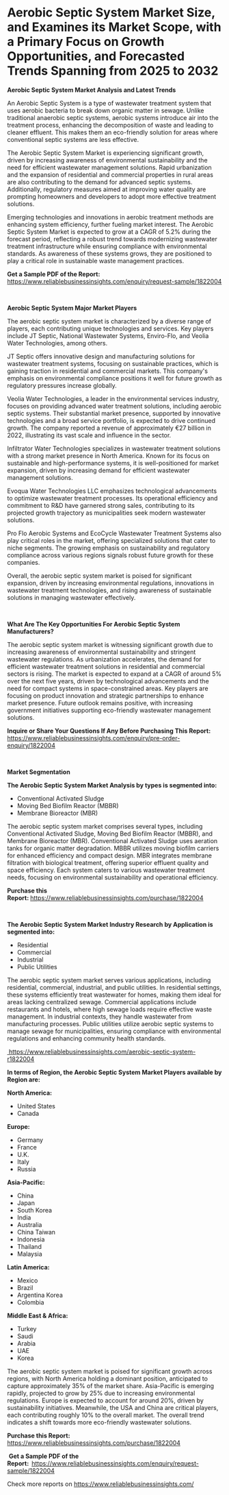 <p><h1>Aerobic Septic System Market Size, and Examines its Market Scope, with a Primary Focus on Growth Opportunities, and Forecasted Trends Spanning from 2025 to 2032</h1></p><p><strong>Aerobic Septic System Market Analysis and Latest Trends</strong></p>
<p><p>An Aerobic Septic System is a type of wastewater treatment system that uses aerobic bacteria to break down organic matter in sewage. Unlike traditional anaerobic septic systems, aerobic systems introduce air into the treatment process, enhancing the decomposition of waste and leading to cleaner effluent. This makes them an eco-friendly solution for areas where conventional septic systems are less effective.</p><p>The Aerobic Septic System Market is experiencing significant growth, driven by increasing awareness of environmental sustainability and the need for efficient wastewater management solutions. Rapid urbanization and the expansion of residential and commercial properties in rural areas are also contributing to the demand for advanced septic systems. Additionally, regulatory measures aimed at improving water quality are prompting homeowners and developers to adopt more effective treatment solutions.</p><p>Emerging technologies and innovations in aerobic treatment methods are enhancing system efficiency, further fueling market interest. The Aerobic Septic System Market is expected to grow at a CAGR of 5.2% during the forecast period, reflecting a robust trend towards modernizing wastewater treatment infrastructure while ensuring compliance with environmental standards. As awareness of these systems grows, they are positioned to play a critical role in sustainable waste management practices.</p></p>
<p><strong>Get a Sample PDF of the Report:&nbsp;</strong> <a href="https://www.reliablebusinessinsights.com/enquiry/request-sample/1822004?utm_campaign=2840&utm_medium=2&utm_source=Github&utm_content=ia&utm_term=09042025&utm_id=aerobic-septic-system">https://www.reliablebusinessinsights.com/enquiry/request-sample/1822004</a></p>
<p>&nbsp;</p>
<p><strong>Aerobic Septic System Major Market Players</strong></p>
<p><p>The aerobic septic system market is characterized by a diverse range of players, each contributing unique technologies and services. Key players include JT Septic, National Wastewater Systems, Enviro-Flo, and Veolia Water Technologies, among others. </p><p>JT Septic offers innovative design and manufacturing solutions for wastewater treatment systems, focusing on sustainable practices, which is gaining traction in residential and commercial markets. This company's emphasis on environmental compliance positions it well for future growth as regulatory pressures increase globally.</p><p>Veolia Water Technologies, a leader in the environmental services industry, focuses on providing advanced water treatment solutions, including aerobic septic systems. Their substantial market presence, supported by innovative technologies and a broad service portfolio, is expected to drive continued growth. The company reported a revenue of approximately €27 billion in 2022, illustrating its vast scale and influence in the sector.</p><p>Infiltrator Water Technologies specializes in wastewater treatment solutions with a strong market presence in North America. Known for its focus on sustainable and high-performance systems, it is well-positioned for market expansion, driven by increasing demand for efficient wastewater management solutions. </p><p>Evoqua Water Technologies LLC emphasizes technological advancements to optimize wastewater treatment processes. Its operational efficiency and commitment to R&D have garnered strong sales, contributing to its projected growth trajectory as municipalities seek modern wastewater solutions.</p><p>Pro Flo Aerobic Systems and EcoCycle Wastewater Treatment Systems also play critical roles in the market, offering specialized solutions that cater to niche segments. The growing emphasis on sustainability and regulatory compliance across various regions signals robust future growth for these companies.</p><p>Overall, the aerobic septic system market is poised for significant expansion, driven by increasing environmental regulations, innovations in wastewater treatment technologies, and rising awareness of sustainable solutions in managing wastewater effectively.</p></p>
<p>&nbsp;</p>
<p><strong>What Are The Key Opportunities For Aerobic Septic System Manufacturers?</strong></p>
<p><p>The aerobic septic system market is witnessing significant growth due to increasing awareness of environmental sustainability and stringent wastewater regulations. As urbanization accelerates, the demand for efficient wastewater treatment solutions in residential and commercial sectors is rising. The market is expected to expand at a CAGR of around 5% over the next five years, driven by technological advancements and the need for compact systems in space-constrained areas. Key players are focusing on product innovation and strategic partnerships to enhance market presence. Future outlook remains positive, with increasing government initiatives supporting eco-friendly wastewater management solutions.</p></p>
<p><strong>Inquire or Share Your Questions If Any Before Purchasing This Report:</strong> <a href="https://www.reliablebusinessinsights.com/enquiry/pre-order-enquiry/1822004?utm_campaign=2840&utm_medium=2&utm_source=Github&utm_content=ia&utm_term=09042025&utm_id=aerobic-septic-system">https://www.reliablebusinessinsights.com/enquiry/pre-order-enquiry/1822004</a></p>
<p>&nbsp;</p>
<p><strong>Market Segmentation</strong></p>
<p><strong>The Aerobic Septic System Market Analysis by types is segmented into:</strong></p>
<p><ul><li>Conventional Activated Sludge</li><li>Moving Bed Biofilm Reactor (MBBR)</li><li>Membrane Bioreactor (MBR)</li></ul></p>
<p><p>The aerobic septic system market comprises several types, including Conventional Activated Sludge, Moving Bed Biofilm Reactor (MBBR), and Membrane Bioreactor (MBR). Conventional Activated Sludge uses aeration tanks for organic matter degradation. MBBR utilizes moving biofilm carriers for enhanced efficiency and compact design. MBR integrates membrane filtration with biological treatment, offering superior effluent quality and space efficiency. Each system caters to various wastewater treatment needs, focusing on environmental sustainability and operational efficiency.</p></p>
<p><strong>Purchase this Report:&nbsp;</strong><a href="https://www.reliablebusinessinsights.com/purchase/1822004?utm_campaign=2840&utm_medium=2&utm_source=Github&utm_content=ia&utm_term=09042025&utm_id=aerobic-septic-system">https://www.reliablebusinessinsights.com/purchase/1822004</a></p>
<p>&nbsp;</p>
<p><strong>The Aerobic Septic System Market Industry Research by Application is segmented into:</strong></p>
<p><ul><li>Residential</li><li>Commercial</li><li>Industrial</li><li>Public Utilities</li></ul></p>
<p><p>The aerobic septic system market serves various applications, including residential, commercial, industrial, and public utilities. In residential settings, these systems efficiently treat wastewater for homes, making them ideal for areas lacking centralized sewage. Commercial applications include restaurants and hotels, where high sewage loads require effective waste management. In industrial contexts, they handle wastewater from manufacturing processes. Public utilities utilize aerobic septic systems to manage sewage for municipalities, ensuring compliance with environmental regulations and enhancing community health standards.</p></p>
<p><a href="https://www.reliablebusinessinsights.com/aerobic-septic-system-r1822004?utm_campaign=2840&utm_medium=2&utm_source=Github&utm_content=ia&utm_term=09042025&utm_id=aerobic-septic-system">&nbsp;https://www.reliablebusinessinsights.com/aerobic-septic-system-r1822004</a></p>
<p><strong>In terms of Region, the Aerobic Septic System Market Players available by Region are:</strong></p>
<p>
    <p> <strong> North America: </strong>
        <ul>
            <li>United States</li>
            <li>Canada</li>
        </ul>
        </p> 
    <p> <strong> Europe: </strong>
        <ul>
            <li>Germany</li>
            <li>France</li>
            <li>U.K.</li>
            <li>Italy</li>
            <li>Russia</li>
        </ul>
        </p> 
    <p> <strong> Asia-Pacific: </strong>
        <ul>
            <li>China</li>
            <li>Japan</li>
            <li>South Korea</li>
            <li>India</li>
            <li>Australia</li>
            <li>China Taiwan</li>
            <li>Indonesia</li>
            <li>Thailand</li>
            <li>Malaysia</li>
        </ul>
        </p> 
    <p> <strong> Latin America: </strong>
        <ul>
            <li>Mexico</li>
            <li>Brazil</li>
            <li>Argentina Korea</li>
            <li>Colombia</li>
        </ul>
        </p> 
    <p> <strong> Middle East & Africa: </strong>
        <ul>
            <li>Turkey</li>
            <li>Saudi</li>
            <li>Arabia</li>
            <li>UAE</li>
            <li>Korea</li>
        </ul>
    </p>
    </p>
<p><p>The aerobic septic system market is poised for significant growth across regions, with North America holding a dominant position, anticipated to capture approximately 35% of the market share. Asia-Pacific is emerging rapidly, projected to grow by 25% due to increasing environmental regulations. Europe is expected to account for around 20%, driven by sustainability initiatives. Meanwhile, the USA and China are critical players, each contributing roughly 10% to the overall market. The overall trend indicates a shift towards more eco-friendly wastewater solutions.</p></p>
<p><strong>Purchase this Report: </strong><a href="https://www.reliablebusinessinsights.com/purchase/1822004?utm_campaign=2840&utm_medium=2&utm_source=Github&utm_content=ia&utm_term=09042025&utm_id=aerobic-septic-system">https://www.reliablebusinessinsights.com/purchase/1822004</a></p>
<p>&nbsp;<strong>Get a Sample PDF of the Report:&nbsp;&nbsp;</strong><a href="https://www.reliablebusinessinsights.com/enquiry/request-sample/1822004?utm_campaign=2840&utm_medium=2&utm_source=Github&utm_content=ia&utm_term=09042025&utm_id=aerobic-septic-system">https://www.reliablebusinessinsights.com/enquiry/request-sample/1822004</a></p>
<p><strong></strong></p>
<p>Check more reports on <a href="https://www.reliablebusinessinsights.com/?utm_campaign=2840&utm_medium=2&utm_source=Github&utm_content=ia&utm_term=09042025&utm_id=aerobic-septic-system">https://www.reliablebusinessinsights.com/</a></p>